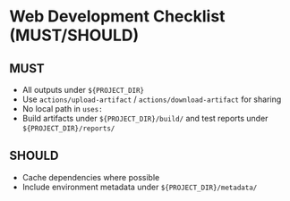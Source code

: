 # Web Development Checklist (MUST/SHOULD)

## MUST
- All outputs under `${PROJECT_DIR}`
- Use `actions/upload-artifact` / `actions/download-artifact` for sharing
- No local path in `uses:`
- Build artifacts under `${PROJECT_DIR}/build/` and test reports under `${PROJECT_DIR}/reports/`

## SHOULD
- Cache dependencies where possible
- Include environment metadata under `${PROJECT_DIR}/metadata/`
